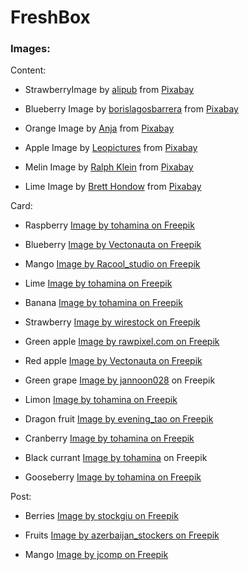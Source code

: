 # FreshBox

### Images:

Content:

- StrawberryImage by <a href="https://pixabay.com/users/alipub-6083034/?utm_source=link-attribution&utm_medium=referral&utm_campaign=image&utm_content=7391738">alipub</a> from <a href="https://pixabay.com//?utm_source=link-attribution&utm_medium=referral&utm_campaign=image&utm_content=7391738">Pixabay</a>

- Blueberry Image by <a href="https://pixabay.com/users/borislagosbarrera-14770767/?utm_source=link-attribution&utm_medium=referral&utm_campaign=image&utm_content=5955833">borislagosbarrera</a> from <a href="https://pixabay.com//?utm_source=link-attribution&utm_medium=referral&utm_campaign=image&utm_content=5955833">Pixabay</a>

- Orange Image by <a href="https://pixabay.com/users/cocoparisienne-127419/?utm_source=link-attribution&utm_medium=referral&utm_campaign=image&utm_content=407429">Anja</a> from <a href="https://pixabay.com//?utm_source=link-attribution&utm_medium=referral&utm_campaign=image&utm_content=407429">Pixabay</a>

- Apple Image by <a href="https://pixabay.com/users/ulleo-1834854/?utm_source=link-attribution&utm_medium=referral&utm_campaign=image&utm_content=3860991">Leopictures</a> from <a href="https://pixabay.com//?utm_source=link-attribution&utm_medium=referral&utm_campaign=image&utm_content=3860991">Pixabay</a>

- Melin Image by <a href="https://pixabay.com/users/fotosforyou_rk-2368449/?utm_source=link-attribution&utm_medium=referral&utm_campaign=image&utm_content=1339889">Ralph Klein</a> from <a href="https://pixabay.com//?utm_source=link-attribution&utm_medium=referral&utm_campaign=image&utm_content=1339889">Pixabay</a>

- Lime Image by <a href="https://pixabay.com/users/brett_hondow-49958/?utm_source=link-attribution&utm_medium=referral&utm_campaign=image&utm_content=1310253">Brett Hondow</a> from <a href="https://pixabay.com//?utm_source=link-attribution&utm_medium=referral&utm_campaign=image&utm_content=1310253">Pixabay</a>

Card:

- Raspberry <a href="https://www.freepik.com/free-psd/raspberries-isolated-transparent-background_134553222.htm#fromView=search&page=1&position=15&uuid=228480ce-da69-49a0-b09e-b847da4a09f0">Image by tohamina on Freepik</a>

- Blueberry <a href="https://www.freepik.com/free-psd/photo-three-blueberries-isolated-transparent-background_86396831.htm#fromView=search&page=1&position=0&uuid=23c99e1c-36a1-4a16-97f3-7f5caa318dcc">Image by Vectonauta on Freepik</a>

- Mango <a href="https://www.freepik.com/free-photo/mango-table_6901195.htm#fromView=search&page=1&position=47&uuid=f71fdd7f-1c30-4f7b-8d9f-42209acc85c7">Image by Racool_studio on Freepik</a>

- Lime <a href="https://www.freepik.com/free-psd/lime-isolated-fruits-transparent-background_87826106.htm#fromView=search&page=1&position=0&uuid=87ebe981-76ae-4537-8b79-03c4deffc565">Image by tohamina on Freepik</a>

- Banana <a href="https://www.freepik.com/free-psd/top-view-ripe-baby-bananas-isolated-transparent-background_115686943.htm#fromView=search&page=1&position=26&uuid=cf93d9be-69b0-4e71-b533-cb4470490a0a">Image by tohamina on Freepik</a>

- Strawberry <a href="https://www.freepik.com/free-photo/closeup-shot-fresh-ripe-strawberries-isolated-white-surface_20949014.htm#fromView=search&page=1&position=11&uuid=81905217-2753-4657-88ff-996a09d63fc3">Image by wirestock on Freepik</a>

- Green apple <a href="https://www.freepik.com/free-photo/macro-shot-green-apple-isolated-white-background_3012365.htm#fromView=search&page=1&position=27&uuid=581521b5-900d-4468-884d-b01760bd2ab7">Image by rawpixel.com on Freepik</a>

- Red apple <a href="https://www.freepik.com/free-psd/photo-apples-isolated-transparent-background_86396810.htm#fromView=search&page=1&position=29&uuid=581521b5-900d-4468-884d-b01760bd2ab7">Image by Vectonauta on Freepik</a>

- Green grape <a href="https://www.freepik.com/free-photo/green-grapes-isolated-white_1007837.htm#fromView=search&page=1&position=13&uuid=be1c2062-4d72-4f63-bdef-131f5ca61889?log-in=google">Image by jannoon028</a> on Freepik

- Limon <a href="https://www.freepik.com/free-psd/lemon-isolated-fruits-transparent-background_87825950.htm#fromView=search&page=1&position=16&uuid=fdd938d2-8364-4467-9a37-e37ad1a33e58">Image by tohamina on Freepik</a>

- Dragon fruit <a href="https://www.freepik.com/free-photo/dragon-fruit-white-background_902082.htm#fromView=search&page=1&position=13&uuid=bf3185a8-4658-4ad8-8b52-c42228230735">Image by evening_tao on Freepik</a>

- Cranberry <a href="https://www.freepik.com/free-psd/cranberry-isolated-transparent-background_87817973.htm#fromView=search&page=1&position=5&uuid=f591f1cb-43b6-4066-9a91-6c5935ed1e53">Image by tohamina on Freepik</a>

- Black currant <a href="https://www.freepik.com/free-psd/blackcurrant-isolated-transparent-background_87330579.htm#fromView=search&page=1&position=43&uuid=22faaec5-2643-43d6-a933-3f545d77f766">Image by tohamina</a> on Freepik

- Gooseberry <a href="https://www.freepik.com/free-psd/gooseberry-fruits-isolated-transparent-background_87821979.htm#fromView=search&page=1&position=1&uuid=164e3ffc-7abf-4232-bf13-699825e09f81">Image by tohamina on Freepik</a>

Post:

- Berries <a href="https://www.freepik.com/free-ai-image/abundant-berry-fruit-colorful-nature-background-generated-by-ai_42328645.htm#fromView=search&page=3&position=39&uuid=ae417b2c-498e-4497-89bd-1d90a4f5b262">Image by stockgiu on Freepik</a>

- Fruits <a href="https://www.freepik.com/free-photo/apples-orange-plate-dark-surface_15689398.htm#fromView=search&page=1&position=8&uuid=dc843525-6b2c-415f-9e84-aadcce40423f">Image by azerbaijan_stockers on Freepik</a>

- Mango <a href="https://www.freepik.com/free-photo/pickled-mango-dark-wooden-surface_13805464.htm#fromView=search&page=1&position=18&uuid=f3528ea5-d740-4471-be80-c7a52b395d41">Image by jcomp on Freepik</a>
